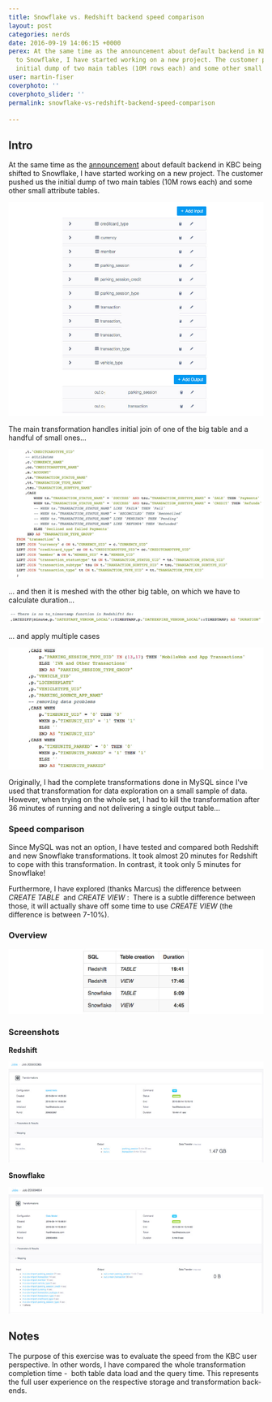 ```yaml
---
title: Snowflake vs. Redshift backend speed comparison
layout: post
categories: nerds
date: 2016-09-19 14:06:15 +0000
perex: At the same time as the announcement about default backend in KBC being shifted
  to Snowflake, I have started working on a new project. The customer pushed us the
  initial dump of two main tables (10M rows each) and some other small attribute tables.
user: martin-fiser
coverphoto: ''
coverphoto_slider: ''
permalink: snowflake-vs-redshift-backend-speed-comparison

---
```

## Intro

At the same time as the [announcement](http://blog.keboola.com/new-dose-of-steroids-in-the-keboola-backend) about default backend in KBC being shifted to Snowflake, I have started working on a new project. The customer pushed us the initial dump of two main tables (10M rows each) and some other small attribute tables.

![](/uploads/snowflake1.jpg)

The main transformation handles initial join of one of the big table and a handful of small ones...

![](/uploads/snowflake2.jpg)

... and then it is meshed with the other big table, on which we have to calculate duration...

![](/uploads/snowflake4.jpg)

... and apply multiple cases

![](/uploads/snowflake3.jpg)

Originally, I had the complete transformations done in MySQL since I've used that transformation for data exploration on a small sample of data. However, when trying on the whole set, I had to kill the transformation after 36 minutes of running and not delivering a single output table...

### Speed comparison

Since MySQL was not an option, I have tested and compared both Redshift and new Snowflake transformations. It took almost 20 minutes for Redshift to cope with this transformation. In contrast, it took only 5 minutes for Snowflake!

Furthermore, I have explored (thanks Marcus) the difference between _CREATE TABLE_  and _CREATE VIEW_ :  There is a subtle difference between those, it will actually shave off some time to use _CREATE VIEW_ (the difference is between 7-10%).

### Overview

![](/uploads/snowflake5.jpg)

### Screenshots

**Redshift**

![](/uploads/snowflake6.jpg)

**Snowflake**

![](/uploads/snowflake7.jpg)

## Notes

The purpose of this exercise was to evaluate the speed from the KBC user perspective. In other words, I have compared the whole transformation completion time -  both table data load and the query time. This represents the full user experience on the respective storage and transformation back-ends.